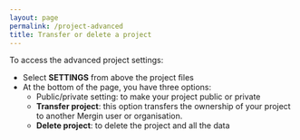 ```yaml
---
layout: page
permalink: /project-advanced
title: Transfer or delete a project
---
```


To access the advanced project settings:

- Select **SETTINGS** from above the project files
- At the bottom of the page, you have three options:
  - Public/private setting: to make your project public or private
  - **Transfer project**: this option transfers the ownership of your project to another Mergin user or organisation.
  - **Delete project**: to delete the project and all the data
